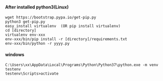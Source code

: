 #### After installed python3(Linux)
```
wget https://bootstrap.pypa.io/get-pip.py
python3 get-pip.py
easy_install virtualenv  (OR pip install virtualenv)
cd [directory]
virtualenv env-xxx
env-xxx/bin/pip install -r [directory]/requirements.txt
env-xxx/bin/python -r yyyy.py
```
#### windows

```
C:\Users\xx\AppData\Local\Programs\Python\Python37\python.exe -m venv testenv
testenv\Scripts>activate
```
